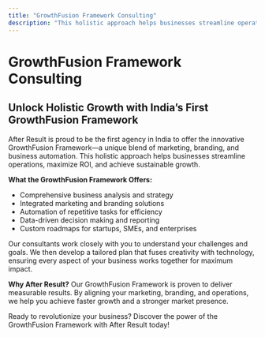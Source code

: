 ```yaml
---
title: "GrowthFusion Framework Consulting"
description: "This holistic approach helps businesses streamline operations, maximize ROI, and achieve sustainable growth."
---
```


# GrowthFusion Framework Consulting

## Unlock Holistic Growth with India’s First GrowthFusion Framework

After Result is proud to be the first agency in India to offer the innovative GrowthFusion Framework—a unique blend of marketing, branding, and business automation. This holistic approach helps businesses streamline operations, maximize ROI, and achieve sustainable growth.

**What the GrowthFusion Framework Offers:**
- Comprehensive business analysis and strategy
- Integrated marketing and branding solutions
- Automation of repetitive tasks for efficiency
- Data-driven decision making and reporting
- Custom roadmaps for startups, SMEs, and enterprises

Our consultants work closely with you to understand your challenges and goals. We then develop a tailored plan that fuses creativity with technology, ensuring every aspect of your business works together for maximum impact.

**Why After Result?**
Our GrowthFusion Framework is proven to deliver measurable results. By aligning your marketing, branding, and operations, we help you achieve faster growth and a stronger market presence.

Ready to revolutionize your business? Discover the power of the GrowthFusion Framework with After Result today!
